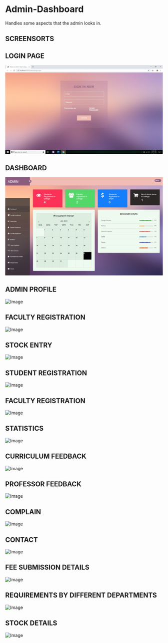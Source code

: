 # Admin-Dashboard
Handles some aspects that the admin looks in.


## SCREENSORTS





## LOGIN PAGE


![Image](https://github.com/keen-soul/Admin-Dashboard/blob/master/login.jpg)




## DASHBOARD


![Image](https://github.com/keen-soul/Admin-Dashboard/blob/master/Dashboardd.jpg)




## ADMIN PROFILE


![Image]()




## FACULTY REGISTRATION


![Image]()




## STOCK ENTRY


![Image]()




## STUDENT REGISTRATION


![Image]()




## FACULTY REGISTRATION


![Image]()




## STATISTICS


![Image]()




## CURRICULUM FEEDBACK


![Image]()




## PROFESSOR FEEDBACK


![Image]()




## COMPLAIN


![Image]()




## CONTACT


![Image]()




## FEE SUBMISSION DETAILS


![Image]()




## REQUIREMENTS BY DIFFERENT DEPARTMENTS


![Image]()




## STOCK DETAILS


![Image]()




